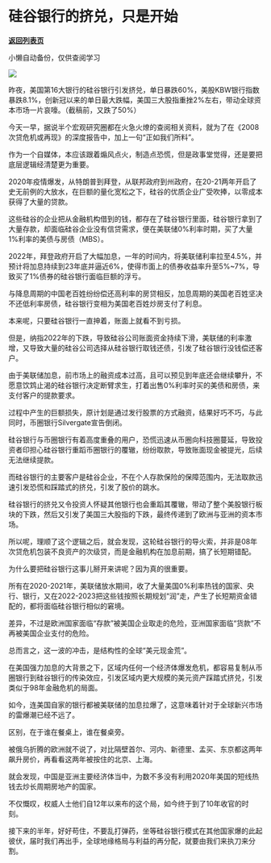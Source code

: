 # 硅谷银行的挤兑，只是开始

[**返回列表页**](/gzh/政事堂2019)

小懒自动备份，仅供查阅学习

![](https://mmbiz.qpic.cn/mmbiz_jpg/rxhS23yu8cNphEFVuw7el9Nxr7TaysCYelsKDJiaDciaSowyibyxvdchnZibjepGQiafjIiaej2BE62h8NsjmCppAQKQ/640?wx_fmt=jpeg)

昨夜，美国第16大银行的硅谷银行引发挤兑，单日暴跌60%，美股KBW银行指数暴跌8.1%，创新冠以来的单日最大跌幅，美国三大股指重挫2%左右，带动全球资本市场一片哀嚎。（截稿前，又跌了50%）  

今天一早，据说半个宏观研究圈都在火急火燎的查阅相关资料，就为了在《2008次贷危机或再现》的深度报告中，加上一句“正如我们所料”。

作为一个自媒体，本应该跟着煽风点火，制造点恐慌，但是政事堂觉得，还是要把底层逻辑经清楚更为重要。  

2020年疫情爆发，从特朗普到拜登，从联邦政府到州政府，在20-21两年开启了史无前例的大放水，在巨额的量化宽松之下，硅谷的优质企业广受吹捧，以零成本获得了大量的贷款。

这些硅谷的企业把从金融机构借到的钱，都存在了硅谷银行里面，硅谷银行拿到了大量存款，却面临硅谷企业没有信贷需求，便在美联储0%利率时期，买了大量1%利率的美债与房债（MBS）。

2022年，拜登政府开启了大幅加息，一年的时间内，将美联储利率拉至4.5%，并预计将加息持续到23年底并逼近6%，使得市面上的债券收益率升至5%~7%，导致买了1%债券的硅谷银行面临巨额的浮亏。

与降息周期的中国老百姓纷纷偿还高利率的房贷相反，加息周期的美国老百姓坚决不还低利率房债，硅谷银行变相为美国老百姓炒房支付了利息。  

本来呢，只要硅谷银行一直抻着，账面上就看不到亏损。

但是，纳指2022年的下跌，导致硅谷公司账面资金持续下滑，美联储的利率激增，又导致大量的硅谷公司选择从硅谷银行取钱还债，引发了硅谷银行没钱偿还客户。  

由于美联储加息，前市场上的融资成本过高，且可以预见到年底还会继续攀升，不愿意饮鸩止渴的硅谷银行决定断臂求生，打着出售0%利率时买的美债和房债，来支付客户的提款要求。

过程中产生的巨额损失，原计划是通过发行股票的方式融资，结果好巧不巧，与此同时，币圈银行Silvergate宣告倒闭。

硅谷银行与币圈银行有着高度重叠的用户，恐慌迅速从币圈向科技圈蔓延，导致投资者印担心硅谷银行重蹈币圈银行的覆辙，纷纷取款，导致账面现金被提光，后续无法继续提款。

而硅谷银行的主要客户是硅谷企业，不在个人存款保险的保障范围内，无法取款迅速引发恐慌和踩踏式的挤兑，引发了股价的跳水。  

硅谷银行的挤兑又令投资人怀疑其他银行也会重蹈其覆辙，带动了整个美股银行板块的下跌，然后又引发了美国三大股指的下跌，最终传递到了欧洲与亚洲的资本市场。

所以呢，理顺了这个逻辑之后，就会发现，这轮硅谷银行的导火索，并非是08年次贷危机包装不良资产的次级贷，而是金融机构在加息前期，搞了长短期错配。  

为什么要把硅谷银行这事儿掰开来讲呢？因为真的很重要。  

所有在2020-2021年，美联储放水期间，收了大量美国0%利率热钱的国家、央行、银行，又在2022-2023把这些钱按照长期规划“润”走，产生了长短期资金错配的，都将面临硅谷银行相似的窘境。

差异，不过是欧洲国家面临“存款”被美国企业取走的危险，亚洲国家面临“货款”不再被美国企业支付的危险。

总而言之，这一波的冲击，是结构性的全球“美元现金荒”。  

在美国强力加息的大背景之下，区域内任何一个经济体爆发危机，都容易复制从币圈银行到硅谷银行的传染效应，引发区域内更大规模的美元资产踩踏式挤兑，引发类似于98年金融危机的局面。

如今，连美国自家的银行都被美联储的加息拉爆了，这意味着针对于全球新兴市场的雷爆潮已经不远了。

区别，在于谁在餐桌上，谁在餐桌旁。

被俄乌折腾的欧洲就不说了，对比隔壁首尔、河内、新德里、孟买、东京都这两年飙升房价，再看看这两年被按住的北京、上海。

就会发现，中国是亚洲主要经济体当中，为数不多没有利用2020年美国的短线热钱去炒长周期房地产的国家。  

不仅慨叹，权威人士他们自12年以来布的这个局，如今终于到了10年收官的时刻。

接下来的半年，好好苟住，不要乱打弹药，坐等硅谷银行模式在其他国家爆的此起彼伏，届时我们再出手，全球地缘格局与利益的再分配，就要由我们来执刀来分割。

